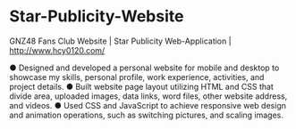 # Star-Publicity-Website
GNZ48 Fans Club Website | Star Publicity Web-Application | http://www.hcy0120.com/

● Designed and developed a personal website for mobile and desktop to showcase my skills, personal profile, work experience, activities, and project details.
● Built website page layout utilizing HTML and CSS that divide area, uploaded images, data links, word files, other website address, and videos.
● Used CSS and JavaScript to achieve responsive web design and animation operations, such as switching pictures, and scaling images.
